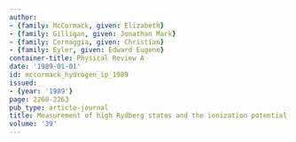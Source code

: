 ```yaml
---
author:
- {family: McCormack, given: Elizabeth}
- {family: Gilligan, given: Jonathan Mark}
- {family: Cornaggia, given: Christian}
- {family: Eyler, given: Edward Eugene}
container-title: Physical Review A
date: '1989-01-01'
id: mccormack_hydrogen_ip_1989
issued:
- {year: '1989'}
page: 2260-2263
pub_type: article-journal
title: Measurement of high Rydberg states and the ionization potential of H$_2$
volume: '39'
---
```

